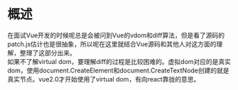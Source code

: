 # 概述
在面试Vue开发的时候呢总是会被问到Vue的vdom和diff算法，但是看了源码的patch.js估计也是很抽象，所以呢在这里就结合Vue源码和其他人对这方面的理解，整理了这部分出来。  
如果不了解virtual dom，要理解diff的过程是比较困难的。虚拟dom对应的是真实dom，使用document.CreateElement和document.CreateTextNode创建的就是真实节点。vue2.0才开始使用了virtual dom，有向react靠拢的意思。